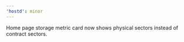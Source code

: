 ```yaml
---
'hostd': minor
---
```


Home page storage metric card now shows physical sectors instead of contract sectors.
